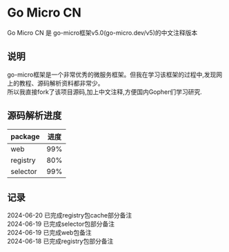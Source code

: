# Go Micro CN 

Go Micro CN 是 go-micro框架v5.0(go-micro.dev/v5)的中文注释版本

## 说明
go-micro框架是一个非常优秀的微服务框架。但我在学习该框架的过程中,发现网上的教程、源码解析资料都非常少。  
所以我直接fork了该项目源码,加上中文注释,方便国内Gopher们学习研究.


## 源码解析进度
| **package** | **进度** | 
|:------|:-------:|
| web | 99% |
| registry | 80% | 
| selector | 99% |



## 记录
2024-06-20 已完成registry包cache部分备注  
2024-06-19 已完成selector包部分备注  
2024-06-19 已完成web包备注  
2024-06-18 已完成registry包部分备注  

